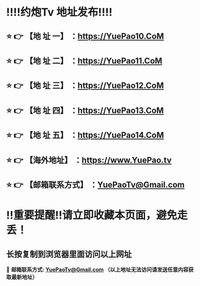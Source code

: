 
:bangbang::bangbang:约炮Tv 地址发布:bangbang::bangbang:
==
:star: :point_right: 【地 址 一】 ：https://YuePao10.CoM
------
:star: :point_right: 【地 址 二】 ：https://YuePao11.CoM
------
:star: :point_right: 【地 址 三】 ：https://YuePao12.CoM
------
:star: :point_right: 【地 址 四】 ：https://YuePao13.CoM
------
:star: :point_right: 【地 址 五】 ：https://YuePao14.CoM
------
:star: :point_right: 【海外地址】 ：https://www.YuePao.tv
------
:star: :point_right: 【邮箱联系方式】 ：YuePaoTv@Gmail.com
------
:bangbang:重要提醒:bangbang:请立即收藏本页面，避免走丢！
==

长按复制到浏览器里面访问以上网址
-

:e-mail: __邮箱联系方式: YuePaoTv@Gmail.com （以上地址无法访问请发送任意内容获取最新地址）__
